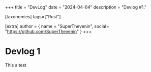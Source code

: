 +++
title = "DevLog"
date = "2024-04-04"
description = "Devlog #1."

[taxonomies]
tags=["Rust"]

[extra]
author = { name = "SuperThevenin", social= "https://github.com/SuperThevenin" }
+++

# Devlog 1
This a test